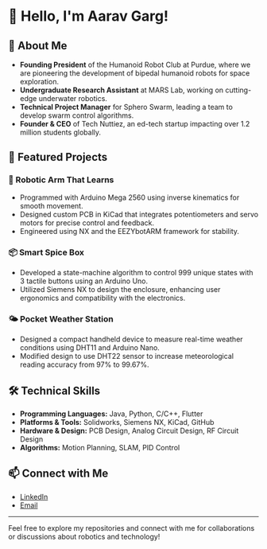 # 👋 Hello, I'm Aarav Garg!

## 🚀 About Me

- **Founding President** of the Humanoid Robot Club at Purdue, where we are pioneering the development of bipedal humanoid robots for space exploration.
- **Undergraduate Research Assistant** at MARS Lab, working on cutting-edge underwater robotics.
- **Technical Project Manager** for Sphero Swarm, leading a team to develop swarm control algorithms.
- **Founder & CEO** of Tech Nuttiez, an ed-tech startup impacting over 1.2 million students globally.

## 🌟 Featured Projects

### 🤖 Robotic Arm That Learns
- Programmed with Arduino Mega 2560 using inverse kinematics for smooth movement.
- Designed custom PCB in KiCad that integrates potentiometers and servo motors for precise control and feedback.
- Engineered using NX and the EEZYbotARM framework for stability.

### 📦 Smart Spice Box
- Developed a state-machine algorithm to control 999 unique states with 3 tactile buttons using an Arduino Uno.
- Utilized Siemens NX to design the enclosure, enhancing user ergonomics and compatibility with the electronics.

### 🌤️ Pocket Weather Station
- Designed a compact handheld device to measure real-time weather conditions using DHT11 and Arduino Nano.
- Modified design to use DHT22 sensor to increase meteorological reading accuracy from 97% to 99.67%.

## 🛠️ Technical Skills

- **Programming Languages:** Java, Python, C/C++, Flutter
- **Platforms & Tools:** Solidworks, Siemens NX, KiCad, GitHub
- **Hardware & Design:** PCB Design, Analog Circuit Design, RF Circuit Design
- **Algorithms:** Motion Planning, SLAM, PID Control

## 📫 Connect with Me

- [LinkedIn](https://www.linkedin.com/in/aarav-garg)
- [Email](mailto:aarav.garg@example.com)

---

Feel free to explore my repositories and connect with me for collaborations or discussions about robotics and technology!

